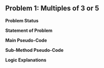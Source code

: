 ## Problem 1: Multiples of 3 or 5 


**Problem Status**


**Statement of Problem**


**Main Pseudo-Code**


**Sub-Method Pseudo-Code**


**Logic Explanations**







